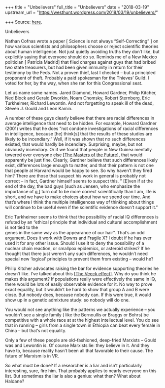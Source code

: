 +++
title = "Unbelievers"
full_title = "Unbelievers"
date = "2018-03-19"
upstream_url = "https://westhunt.wordpress.com/2018/03/19/unbelievers/"

+++
Source: [here](https://westhunt.wordpress.com/2018/03/19/unbelievers/).

Unbelievers

Nathan Cofnas wrote a paper \[ Science is not always “Self-Correcting”
\] on how various scientists and philosophers choose or reject
scientific theories about human intelligence. Not just quietly avoiding
truths they don’t like, but explicitly saying that everyone should do
so. Reminds me of a New Mexico politician \[ Patricia Madrid\] that
filed charges against guys that had bribed two state treasurers, but had
been given immunity in return for their testimony by the Feds. Not a
proven thief, last I checked – but a principled proponent of theft.
Probably a paid spokesman for the Thieves’ Guild. I voted for her, by
the way, when she ran for this Congressional seat.

Let us name some names. Jared Diamond, Howard Gardner, Philip Kitcher,
Ned Block and Gerald Dworkin, Noam Chomsky, Robert Sternberg, Eric
Turkheimer, Richard Lewontin. And not forgetting to speak ill of the
dead, Steven J. Gould and Leon Kamin.

A number of these guys clearly believe that there are racial differences
in average intelligence that need to be hidden. For example, Howard
Gardner (2001) writes that he does “not condone investigations of racial
differences in intelligence, because \[he\] think\[s\] that the results
of these studies are likely to be incendiary.” Well, if it was shown
that no such differences existed, that would hardly be incendiary.
Surprising, maybe, but not obviously incendiary. Or if we found that
people in New Guinea mentally towered over everyone else \[[The Masters
of the
Future](https://westhunt.wordpress.com/2013/08/26/the-masters-of-the-future/)\],
that would apparently be just fine. Clearly, Gardner believe that such
differences likely exist, differences large enough to matter, and that
their pattern is not one that people at Harvard would be happy to see.
So why haven’t they fired him? There are those that suspect his work in
general is probably not correct – in fact, Gardner himself seems to
suspect this. ” \[E\]ven if at the end of the day, the bad guys \[such
as Jensen, who emphasize the importance of g,\] turn out to be more
correct scientifically than I am, life is short, and we have to make
choices about how we spend our time. And that’s where I think the
multiple intelligences way of thinking about things will continue to be
useful even if the scientific evidence doesn’t support it.”

Eric Turkheimer seems to think that the possibility of racial IQ
differences is refuted by an “ethical principle that individual and
cultural accomplishment is not tied to the  
genes in the same way as the appearance of our hair”. That’s an odd
argument. Does it work with Downs and Fragile X? I doubt if he has ever
used it for any other issue. Should I use it to deny the possibility of
a nuclear chain reaction, or smallpox epidemics, or asteroid strikes? If
he thought that there just weren’t any such differences, he wouldn’t
need special new ‘logical’ principles to prevent them from existing –
would he?

Philip Kitcher advocates raising the bar for evidence supporting
theories he doesn’t like. I’ve talked about this \[[The Veeck
effect](https://westhunt.wordpress.com/2014/07/01/the-veeck-effect/)\].
Why do you think he makes this argument? If populations really were
effectively the same in IQ, there would be lots of easily observable
evidence for it. No way to prove exact equality, but it wouldn’t be hard
to show that group A and B were close. But nobody does, because nobody
can. If this were true, it would show up in a genetic admixture study:
so nobody will do one.

You would not see anything like the patterns we actually experience –
you wouldn’t see a single family ( like the Bernoullis or Braggs or
Bohrs) be competitive with a whole race at at the highest intellectual
level. You do see that in running – girls from a single town in Ethiopia
can beat every female in China – but that’s not equality.

Only a few of these people are old-fashioned, deep-fried Marxists –
Gould was and Lewontin is. Of course Marxists lie: they believe in it.
And they have to, because reality hasn’t been all that favorable to
their cause. The future of Marxism is in VR.

So what must be done? If a researcher is a liar and isn’t particularly
interesting, sure, fire him. That probably applies to nearly everyone on
this list. But sometimes the liar is also a genius: what then? What
about Haldane?

